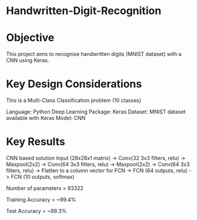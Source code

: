 # Handwritten-Digit-Recognition

# Objective

This project aims to recognise handwritten digits (MNIST dataset) with a CNN using Keras.

# Key Design Considerations
This is a Multi-Class Classification problem (10 classes)

Language: Python
Deep Learning Package: Keras
Dataset: MNIST dataset available with Keras
Model: CNN

# Key Results
CNN based solution
Input (28x28x1 matrix) -> Conv(32 3x3 filters, relu) -> Maxpool(2x2) -> Conv(64 3x3 filters, relu) -> Maxpool(2x2) -> Conv(64 3x3 filters, relu) -> Flatten to a column vector for FCN -> FCN (64 outputs, relu) -> FCN (10 outputs, softmax)

Number of parameters = 93322

Training Accuracy = ~99.4%

Test Accuracy = ~99.3%

